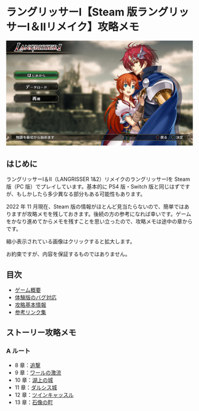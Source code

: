 # ラングリッサーⅠ【Steam 版ラングリッサーⅠ＆Ⅱリメイク】攻略メモ

![タイトル画面](images/Top/Title.jpg)

## はじめに

ラングリッサーⅠ＆Ⅱ（LANGRISSER 1&2）リメイクのラングリッサーⅠを Steam 版（PC 版）でプレイしています。基本的に PS4 版・Switch 版と同じはずですが、もしかしたら多少異なる部分もある可能性もあります。

2022 年 11 月現在、Steam 版の情報がほとんど見当たらないので、簡単ではありますが攻略メモを残しておきます。後続の方の参考になれば幸いです。ゲームをかなり進めてからメモを残すことを思い立ったので、攻略メモは途中の章からです。

縮小表示されている画像はクリックすると拡大します。

お約束ですが、内容を保証するものではありません。

## 目次

- [ゲーム概要](docs/Overview.md)
- [体験版のバグ対応](docs/Trial.md)
- [攻略基本情報](docs/Basics.md)
- [参考リンク集](docs/Links.md)

## ストーリー攻略メモ

### A ルート

- 8 章：[追撃](docs/Chapter8A.md)
- 9 章：[ワールの激流](docs/Chapter9A.md)
- 10 章：[湖上の城](docs/Chapter10A.md)
- 11 章：[ダルシス城](docs/Chapter11A.md)
- 12 章：[ツインキャッスル](docs/Chapter12A.md)
- 13 章：[石像の町](docs/Chapter13A.md)
